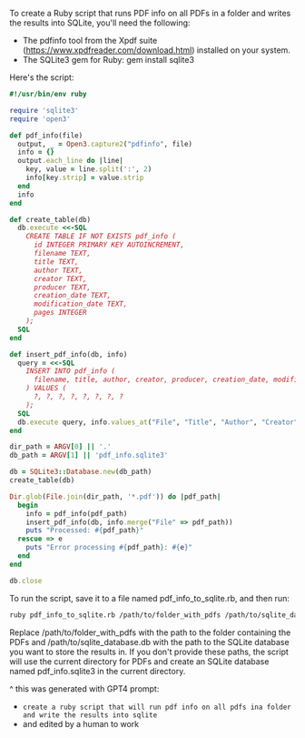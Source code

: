 To create a Ruby script that runs PDF info on all PDFs in a folder and writes the results into SQLite, you'll need the following:

* The pdfinfo tool from the Xpdf suite (https://www.xpdfreader.com/download.html) installed on your system.
* The SQLite3 gem for Ruby: gem install sqlite3

Here's the script:

```ruby
#!/usr/bin/env ruby

require 'sqlite3'
require 'open3'

def pdf_info(file)
  output, _ = Open3.capture2("pdfinfo", file)
  info = {}
  output.each_line do |line|
    key, value = line.split(':', 2)
    info[key.strip] = value.strip
  end
  info
end

def create_table(db)
  db.execute <<-SQL
    CREATE TABLE IF NOT EXISTS pdf_info (
      id INTEGER PRIMARY KEY AUTOINCREMENT,
      filename TEXT,
      title TEXT,
      author TEXT,
      creator TEXT,
      producer TEXT,
      creation_date TEXT,
      modification_date TEXT,
      pages INTEGER
    );
  SQL
end

def insert_pdf_info(db, info)
  query = <<-SQL
    INSERT INTO pdf_info (
      filename, title, author, creator, producer, creation_date, modification_date, pages
    ) VALUES (
      ?, ?, ?, ?, ?, ?, ?, ?
    );
  SQL
  db.execute query, info.values_at("File", "Title", "Author", "Creator", "Producer", "CreationDate", "ModDate", "Pages")
end

dir_path = ARGV[0] || '.'
db_path = ARGV[1] || 'pdf_info.sqlite3'

db = SQLite3::Database.new(db_path)
create_table(db)

Dir.glob(File.join(dir_path, '*.pdf')) do |pdf_path|
  begin
    info = pdf_info(pdf_path)
    insert_pdf_info(db, info.merge("File" => pdf_path))
    puts "Processed: #{pdf_path}"
  rescue => e
    puts "Error processing #{pdf_path}: #{e}"
  end
end

db.close
```

To run the script, save it to a file named pdf_info_to_sqlite.rb, and then run:

```bash
ruby pdf_info_to_sqlite.rb /path/to/folder_with_pdfs /path/to/sqlite_database.db
```

Replace /path/to/folder_with_pdfs with the path to the folder containing the PDFs and /path/to/sqlite_database.db with the path to the SQLite database you want to store the results in. If you don't provide these paths, the script will use the current directory for PDFs and create an SQLite database named pdf_info.sqlite3 in the current directory.


^ this was generated with GPT4 prompt:
* `create a ruby script that will run pdf info on all pdfs ina folder and write the results into sqlite` 
* and edited by a human to work
